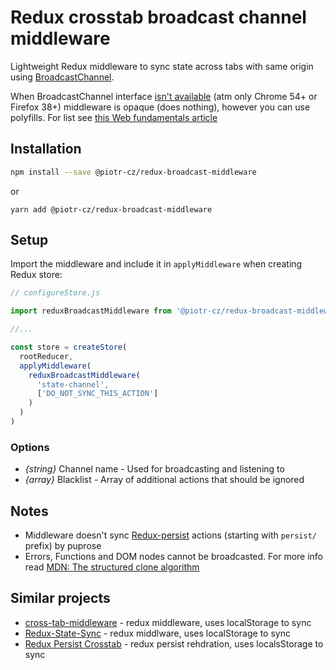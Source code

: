 # Redux crosstab broadcast channel middleware

Lightweight Redux middleware to sync state across tabs with same origin using [BroadcastChannel](https://developer.mozilla.org/en-US/docs/Web/API/BroadcastChannel).

When BroadcastChannel interface [isn't available](https://caniuse.com/#search=BroadcastChannel) (atm only Chrome 54+ or Firefox 38+) middleware is opaque (does nothing),
however you can use polyfills. For list see [this Web fundamentals article](https://developers.google.com/web/updates/2016/09/broadcastchannel#feature_detection_and_browser_support)

## Installation

```sh
npm install --save @piotr-cz/redux-broadcast-middleware
```
or

```
yarn add @piotr-cz/redux-broadcast-middleware
```

## Setup

Import the middleware and include it in `applyMiddleware` when creating Redux store:

```js
// configureStore.js

import reduxBroadcastMiddleware from '@piotr-cz/redux-broadcast-middleware'

//...

const store = createStore(
  rootReducer,
  applyMiddleware(
    reduxBroadcastMiddleware(
      'state-channel',
      ['DO_NOT_SYNC_THIS_ACTION']
    )
  )
)
```

### Options

- _{string}_ Channel name - Used for broadcasting and listening to
- _{array}_ Blacklist - Array of additional actions that should be ignored

## Notes

- Middleware doesn't sync [Redux-persist](https://www.npmjs.com/package/redux-persist) actions (starting with `persist/` prefix) by puprose
- Errors, Functions and DOM nodes cannot be broadcasted. For more info read [MDN: The structured clone algorithm](https://developer.mozilla.org/en-US/docs/Web/API/Web_Workers_API/Structured_clone_algorithm)

## Similar projects

- [cross-tab-middleware](https://github.com/stutrek/cross-tab-middleware) - redux middleware, uses localStorage to sync
- [Redux-State-Sync](https://github.com/AOHUA/redux-state-sync) - redux middlware, uses localStorage to sync
- [Redux Persist Crosstab](https://github.com/rt2zz/redux-persist-crosstab) - redux persist rehdration, uses localsStorage to sync
